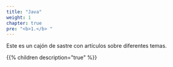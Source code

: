 ```yaml
---
title: "Java"
weight: 1
chapter: true
pre: "<b>1.</b> "
---
```

Este es un cajón de sastre con artículos sobre diferentes temas.
<!--more-->
{{% children description="true"  %}}